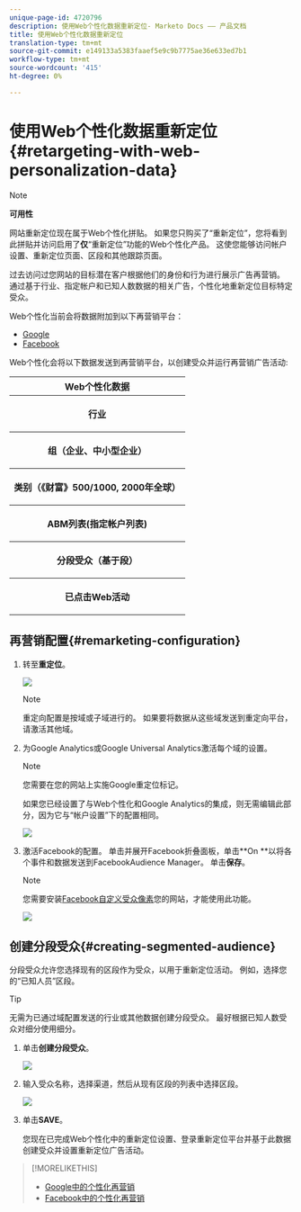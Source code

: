 ```yaml
---
unique-page-id: 4720796
description: 使用Web个性化数据重新定位- Marketo Docs —— 产品文档
title: 使用Web个性化数据重新定位
translation-type: tm+mt
source-git-commit: e149133a5383faaef5e9c9b7775ae36e633ed7b1
workflow-type: tm+mt
source-wordcount: '415'
ht-degree: 0%

---
```



# 使用Web个性化数据重新定位{#retargeting-with-web-personalization-data}

>[!NOTE]
>
>**可用性**
>
>网站重新定位现在属于Web个性化拼贴。 如果您只购买了“重新定位”，您将看到此拼贴并访问启用了&#x200B;**仅**“重新定位”功能的Web个性化产品。 这使您能够访问帐户设置、重新定位页面、区段和其他跟踪页面。

过去访问过您网站的目标潜在客户根据他们的身份和行为进行展示广告再营销。 通过基于行业、指定帐户和已知人数数据的相关广告，个性化地重新定位目标特定受众。

Web个性化当前会将数据附加到以下再营销平台：

* [Google](personalized-remarketing-in-google.md)
* [Facebook](personalized-remarketing-in-facebook.md)

Web个性化会将以下数据发送到再营销平台，以创建受众并运行再营销广告活动:

<table> 
 <tbody> 
  <tr> 
   <th colspan="1">Web个性化数据</th> 
  </tr> 
  <tr> 
   <th><p>行业</p></th> 
  </tr> 
  <tr> 
   <th><p>组（企业、中小型企业）</p></th> 
  </tr> 
  <tr> 
   <th><p>类别（《财富》500/1000, 2000年全球）</p></th> 
  </tr> 
  <tr> 
   <th><p>ABM列表(指定帐户列表)</p></th> 
  </tr> 
  <tr> 
   <th><p>分段受众（基于段）</p></th> 
  </tr> 
  <tr> 
   <th><p>已点击Web活动</p></th> 
  </tr> 
 </tbody> 
</table>

## 再营销配置{#remarketing-configuration}

1. 转至&#x200B;**重定位**。

   ![](assets/one.png)

   >[!NOTE]
   >
   >重定向配置是按域或子域进行的。 如果要将数据从这些域发送到重定向平台，请激活其他域。

1. 为Google Analytics或Google Universal Analytics激活每个域的设置。

   >[!NOTE]
   >
   >您需要在您的网站上实施Google重定位标记。
   >
   >
   >如果您已经设置了与Web个性化和Google Analytics的集成，则无需编辑此部分，因为它与“帐户设置”下的配置相同。

   ![](assets/two.png)

1. 激活Facebook的配置。 单击并展开Facebook折叠面板，单击**On **以将各个事件和数据发送到FacebookAudience Manager。 单击&#x200B;**保存**。

   >[!NOTE]
   >
   >您需要安装[Facebook自定义受众像素](https://developers.facebook.com/docs/ads-for-websites/website-custom-audiences/getting-started#install-the-pixel)您的网站，才能使用此功能。

   ![](assets/three.png)

## 创建分段受众{#creating-segmented-audience}

分段受众允许您选择现有的区段作为受众，以用于重新定位活动。 例如，选择您的“已知人员”区段。

>[!TIP]
>
>无需为已通过域配置发送的行业或其他数据创建分段受众。 最好根据已知人数受众对细分使用细分。

1. 单击&#x200B;**创建分段受众**。

   ![](assets/image2015-1-15-16-3a36-3a38.png)

1. 输入受众名称，选择渠道，然后从现有区段的列表中选择区段。

   ![](assets/image2015-1-15-16-3a40-3a17.png)

1. 单击&#x200B;**SAVE**。

   您现在已完成Web个性化中的重新定位设置、登录重新定位平台并基于此数据创建受众并设置重新定位广告活动。

>[!MORELIKETHIS]
>
>* [Google中的个性化再营销](personalized-remarketing-in-google.md)
>* [Facebook中的个性化再营销](personalized-remarketing-in-facebook.md)

